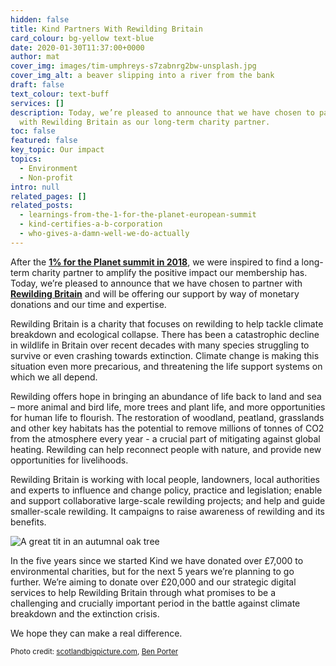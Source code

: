 ```yaml
---
hidden: false
title: Kind Partners With Rewilding Britain
card_colour: bg-yellow text-blue
date: 2020-01-30T11:37:00+0000
author: mat
cover_img: images/tim-umphreys-s7zabnrg2bw-unsplash.jpg
cover_img_alt: a beaver slipping into a river from the bank
draft: false
text_colour: text-buff
services: []
description: Today, we’re pleased to announce that we have chosen to partner
  with Rewilding Britain as our long-term charity partner.
toc: false
featured: false
key_topic: Our impact
topics:
  - Environment
  - Non-profit
intro: null
related_pages: []
related_posts:
  - learnings-from-the-1-for-the-planet-european-summit
  - kind-certifies-a-b-corporation
  - who-gives-a-damn-well-we-do-actually
---
```


After the **[1% for the Planet summit in 2018](https://madebykind.com/blog/learnings-from-the-1-for-the-planet-european-summit/)**, we were inspired to find a long-term charity partner to amplify the positive impact our membership has. Today, we’re pleased to announce that we have chosen to partner with **[Rewilding Britain](https://www.rewildingbritain.org.uk/)** and will be offering our support by way of monetary donations and our time and expertise.

Rewilding Britain is a charity that focuses on rewilding to help tackle climate breakdown and ecological collapse. There has been a catastrophic decline in wildlife in Britain over recent decades with many species struggling to survive or even crashing towards extinction. Climate change is making this situation even more precarious, and threatening the life support systems on which we all depend.

Rewilding offers hope in bringing an abundance of life back to land and sea – more animal and bird life, more trees and plant life, and more opportunities for human life to flourish. The restoration of woodland, peatland, grasslands and other key habitats has the potential to remove millions of tonnes of CO2 from the atmosphere every year - a crucial part of mitigating against global heating. Rewilding can help reconnect people with nature, and provide new opportunities for livelihoods.

Rewilding Britain is working with local people, landowners, local authorities and experts to influence and change policy, practice and legislation; enable and support collaborative large-scale rewilding projects; and help and guide smaller-scale rewilding. It campaigns to raise awareness of rewilding and its benefits.

![A great tit in an autumnal oak tree](../images/rwb_greattit.jpg)

In the five years since we started Kind we have donated over £7,000 to environmental charities, but for the next 5 years we’re planning to go further. We’re aiming to donate over £20,000 and our strategic digital services to help Rewilding Britain through what promises to be a challenging and crucially important period in the battle against climate breakdown and the extinction crisis.

We hope they can make a real difference.

<small>Photo credit: <a href="http://www.scotlandbigpicture.com/" target="_blank">scotlandbigpicture.com</a>, <a href="https://www.benporterwildlife.co.uk/" target="_blank">Ben Porter</a></small>